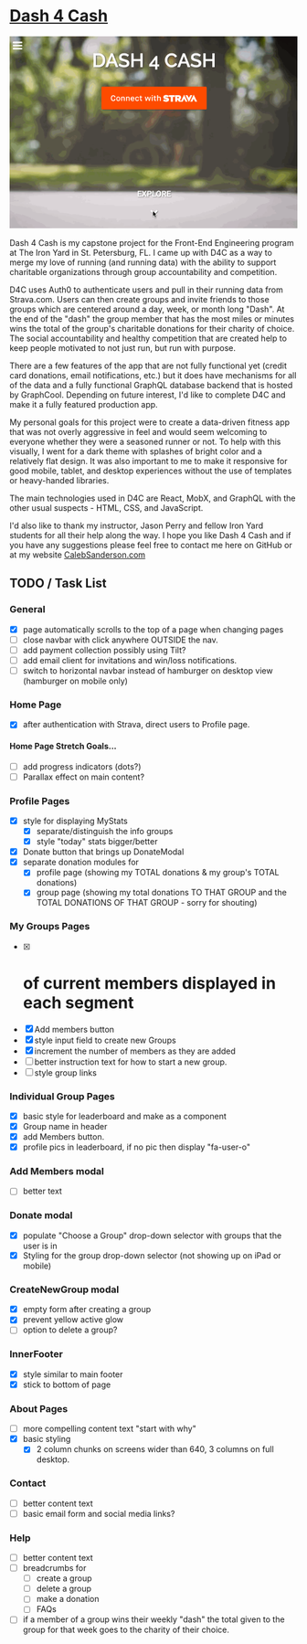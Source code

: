 # [Dash 4 Cash](http://dash-4-cash.cfsanderson.surge.sh)

![](./src/images/D4C-example.gif)

Dash 4 Cash is my capstone project for the Front-End Engineering program at The Iron Yard in St. Petersburg, FL. I came up with D4C as a way to merge my love of running (and running data) with the ability to support charitable organizations through group accountability and competition.

D4C uses Auth0 to authenticate users and pull in their running data from Strava.com. Users can then create groups and invite friends to those groups which are centered around a day, week, or month long "Dash". At the end of the "dash" the group member that has the most miles or minutes wins the total of the group's charitable donations for their charity of choice. The social accountability and healthy competition that are created help to keep people motivated to not just run, but run with purpose.

There are a few features of the app that are not fully functional yet (credit card donations, email notifications,  etc.) but it does have mechanisms for all of the data and a fully functional GraphQL database backend that is hosted by GraphCool. Depending on future interest, I'd like to complete D4C and make it a fully featured production app.

My personal goals for this project were to create a data-driven fitness app that was not overly aggressive in feel and would seem welcoming to everyone whether they were a seasoned runner or not. To help with this visually, I went for a dark theme with splashes of bright color and a relatively flat design. It was also important to me to make it responsive for good mobile, tablet, and desktop experiences without the use of templates or heavy-handed libraries.

The main technologies used in D4C are React, MobX, and GraphQL with the other usual suspects - HTML, CSS, and JavaScript.

I'd also like to thank my instructor, Jason Perry and fellow Iron Yard students for all their help along the way. I hope you like Dash 4 Cash and if you have any suggestions please feel free to contact me here on GitHub or at my website [CalebSanderson.com](calebsanderson.com)


## TODO / Task List

### General
- [x] page automatically scrolls to the top of a page when changing pages
- [ ] close navbar with click anywhere OUTSIDE the nav.
- [ ] add payment collection possibly using Tilt?
- [ ] add email client for invitations and win/loss notifications.
- [ ] switch to horizontal navbar instead of hamburger on desktop view (hamburger on mobile only)

### Home Page
- [x] after authentication with Strava, direct users to Profile page.

#### Home Page Stretch Goals...
- [ ] add progress indicators (dots?)
- [ ] Parallax effect on main content?

### Profile Pages
- [x] style for displaying MyStats
  - [x] separate/distinguish the info groups
  - [x] style "today" stats bigger/better
- [x] Donate button that brings up DonateModal
- [x] separate donation modules for
  - [x] profile page (showing my TOTAL donations & my group's TOTAL donations)
  - [x] group page (showing my total donations TO THAT GROUP and the TOTAL DONATIONS OF THAT GROUP - sorry for shouting)

### My Groups Pages
- [x] # of current members displayed in each segment
- [x] Add members button
- [x] style input field to create new Groups
- [x] increment the number of members as they are added
- [ ] better instruction text for how to start a new group.
- [ ] style group links

### Individual Group Pages
- [x] basic style for leaderboard and make as a component
- [x] Group name in header
- [x] add Members button.
- [x] profile pics in leaderboard, if no pic then display "fa-user-o"

### Add Members modal
- [ ] better text

### Donate modal
- [x] populate "Choose a Group" drop-down selector with groups that the user is in
- [x] Styling for the group drop-down selector (not showing up on iPad or mobile)

### CreateNewGroup modal
- [x] empty form after creating a group
- [x] prevent yellow active glow
- [ ] option to delete a group?

### InnerFooter
- [x] style similar to main footer
- [x] stick to bottom of page

### About Pages
- [ ] more compelling content text "start with why"
- [x] basic styling
  - [x] 2 column chunks on screens wider than 640, 3 columns on full desktop.

### Contact
- [ ] better content text
- [ ] basic email form and social media links?

### Help
- [ ] better content text
- [ ] breadcrumbs for
  - [ ] create a group
  - [ ] delete a group
  - [ ] make a donation
  - [ ] FAQs
- [ ] if a member of a group wins their weekly "dash" the total given to the group for that week goes to the charity of their choice.
